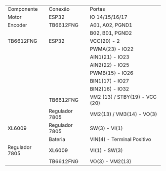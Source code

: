 | | | |
|-|-|-|
|Componente|Conexão|Portas|
|Motor|ESP32|IO 14/15/16/17|
|Encoder|TB6612FNG|A01, A02, PGND1|
| | |B02, B01, PGND2|
|TB6612FNG|ESP32|VCC(20) - 2|
| | |PWMA(23) - IO22|
| | |AIN1(21) - IO23|
| | |AIN2(22) - IO25|
| | |PWMB(15) - IO26|
| | |BIN1(17) - IO27|
| | |BIN2(16) - IO32|
| |TB6612FNG|VM2 (13) / STBY(19) - VCC (20)|
| |Regulador 7805|VM2(13) / VM3(14) - VO(3)|
|XL6009|Regulador 7805|SW(3) - VI(1)|
| |Bateria|VIN(4) - Terminal Positivo|
|Regulador 7805|XL6009|VI(1) - SW(3)|
| |TB6612FNG|VO(3) - VM2(13)|
